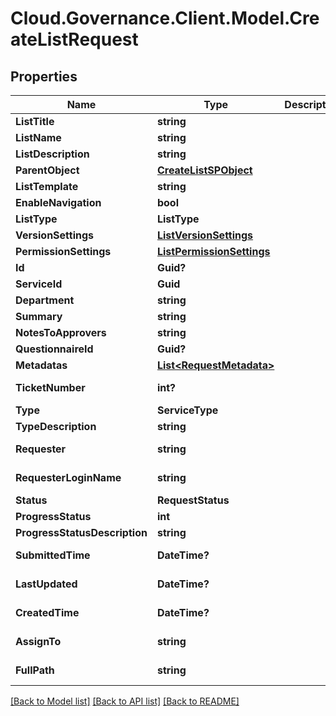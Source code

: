 # Cloud.Governance.Client.Model.CreateListRequest
## Properties

Name | Type | Description | Notes
------------ | ------------- | ------------- | -------------
**ListTitle** | **string** |  | [optional] 
**ListName** | **string** |  | [optional] 
**ListDescription** | **string** |  | [optional] 
**ParentObject** | [**CreateListSPObject**](CreateListSPObject.md) |  | [optional] 
**ListTemplate** | **string** |  | [optional] 
**EnableNavigation** | **bool** |  | [optional] 
**ListType** | **ListType** |  | [optional] 
**VersionSettings** | [**ListVersionSettings**](ListVersionSettings.md) |  | [optional] 
**PermissionSettings** | [**ListPermissionSettings**](ListPermissionSettings.md) |  | [optional] 
**Id** | **Guid?** |  | [optional] 
**ServiceId** | **Guid** |  | [optional] 
**Department** | **string** |  | [optional] 
**Summary** | **string** |  | [optional] 
**NotesToApprovers** | **string** |  | [optional] 
**QuestionnaireId** | **Guid?** |  | [optional] 
**Metadatas** | [**List&lt;RequestMetadata&gt;**](RequestMetadata.md) |  | [optional] 
**TicketNumber** | **int?** |  | [optional] [readonly] 
**Type** | **ServiceType** |  | [optional] 
**TypeDescription** | **string** |  | [optional] 
**Requester** | **string** |  | [optional] [readonly] 
**RequesterLoginName** | **string** |  | [optional] [readonly] 
**Status** | **RequestStatus** |  | [optional] 
**ProgressStatus** | **int** |  | [optional] 
**ProgressStatusDescription** | **string** |  | [optional] 
**SubmittedTime** | **DateTime?** |  | [optional] [readonly] 
**LastUpdated** | **DateTime?** |  | [optional] [readonly] 
**CreatedTime** | **DateTime?** |  | [optional] [readonly] 
**AssignTo** | **string** |  | [optional] [readonly] 
**FullPath** | **string** |  | [optional] [readonly] 

[[Back to Model list]](../README.md#documentation-for-models) [[Back to API list]](../README.md#documentation-for-api-endpoints) [[Back to README]](../README.md)

